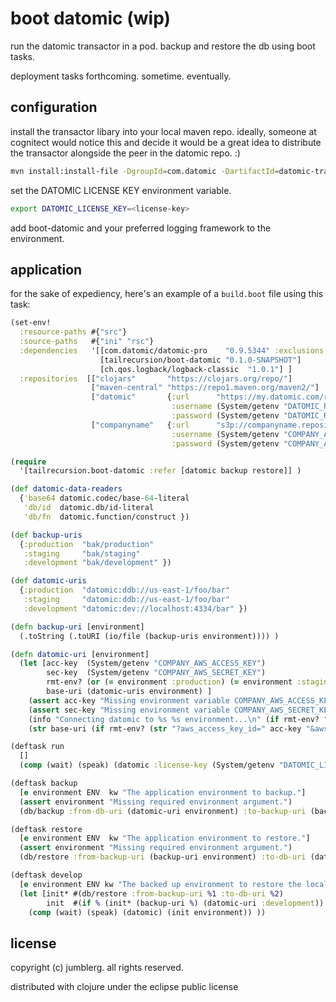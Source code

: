 # boot datomic (wip)
run the datomic transactor in a pod. backup and restore the db using boot tasks.  

deployment tasks forthcoming. sometime. eventually.

## configuration

install the transactor libary into your local maven repo.  ideally, someone at cognitect would notice this and decide it would be a great idea to distribute the transactor alongside the peer in the datomic repo. :)

```bash
mvn install:install-file -DgroupId=com.datomic -DartifactId=datomic-transactor-pro -Dfile=datomic-transactor-pro-0.9.5344.jar -DpomFile=pom.xml
```

set the DATOMIC LICENSE KEY environment variable.
```bash
export DATOMIC_LICENSE_KEY=<license-key>
```

add boot-datomic and your preferred logging framework to the environment.

## application
for the sake of expediency, here's an example of a `build.boot` file using this task:
```clojure
(set-env!
  :resource-paths #{"src"}
  :source-paths   #{"ini" "rsc"}
  :dependencies   '[[com.datomic/datomic-pro    "0.9.5344" :exclusions [org.slf4j/slf4j-nop org.slf4j/slf4j-log4j12]]
                    [tailrecursion/boot-datomic "0.1.0-SNAPSHOT"]
                    [ch.qos.logback/logback-classic  "1.0.1"] ]
  :repositories  [["clojars"       "https://clojars.org/repo/"]
                  ["maven-central" "https://repo1.maven.org/maven2/"]
                  ["datomic"       {:url      "https://my.datomic.com/repo"
                                    :username (System/getenv "DATOMIC_REPO_USERNAME")
                                    :password (System/getenv "DATOMIC_REPO_PASSWORD") }]
                  ["companyname"   {:url      "s3p://companyname.repository/snapshot" ;; transactor jar
                                    :username (System/getenv "COMPANY_AWS_ACCESS_KEY")
                                    :password (System/getenv "COMPANY_AWS_SECRET_KEY") }]])

(require
  '[tailrecursion.boot-datomic :refer [datomic backup restore]] )

(def datomic-data-readers
  {'base64 datomic.codec/base-64-literal
   'db/id  datomic.db/id-literal
   'db/fn  datomic.function/construct })

(def backup-uris
  {:production  "bak/production"
   :staging     "bak/staging"
   :development "bak/development" })

(def datomic-uris
  {:production  "datomic:ddb://us-east-1/foo/bar"
   :staging     "datomic:ddb://us-east-1/foo/bar"
   :development "datomic:dev://localhost:4334/bar" })

(defn backup-uri [environment]
  (.toString (.toURI (io/file (backup-uris environment)))) )

(defn datomic-uri [environment]
  (let [acc-key  (System/getenv "COMPANY_AWS_ACCESS_KEY")
        sec-key  (System/getenv "COMPANY_AWS_SECRET_KEY")
        rmt-env? (or (= environment :production) (= environment :staging))
        base-uri (datomic-uris environment) ]
    (assert acc-key "Missing environment variable COMPANY_AWS_ACCESS_KEY.")
    (assert sec-key "Missing environment variable COMPANY_AWS_SECRET_KEY.")
    (info "Connecting datomic to %s %s environment...\n" (if rmt-env? "remote" "local") (name environment))
    (str base-uri (if rmt-env? (str "?aws_access_key_id=" acc-key "&aws_secret_key=" sec-key))) ))

(deftask run
  []
  (comp (wait) (speak) (datomic :license-key (System/getenv "DATOMIC_LICENSE_KEY")) ))

(deftask backup
  [e environment ENV  kw "The application environment to backup."]
  (assert environment "Missing required environment argument.")
  (db/backup :from-db-uri (datomic-uri environment) :to-backup-uri (backup-uri environment)) )

(deftask restore
  [e environment ENV  kw "The application environment to restore."]
  (assert environment "Missing required environment argument.")
  (db/restore :from-backup-uri (backup-uri environment) :to-db-uri (datomic-uri environment)) )

(deftask develop
  [e environment ENV kw "The backed up environment to restore the local dev db from."]
  (let [init* #(db/restore :from-backup-uri %1 :to-db-uri %2)
        init  #(if % (init* (backup-uri %) (datomic-uri :development)) identity) ]
    (comp (wait) (speak) (datomic) (init environment)) ))
```

## license

copyright (c) jumblerg. all rights reserved.

distributed with clojure under the eclipse public license
